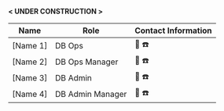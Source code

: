 
 **< UNDER CONSTRUCTION >**

| Name | Role | Contact Information |
| ---- | ---- | ------------------- |
| [Name 1] | DB Ops | :email: :phone: |
| [Name 2] | DB Ops Manager | :email: :phone: |
| [Name 3] | DB Admin | :email: :phone: |
| [Name 4] | DB Admin Manager | :email: :phone: |


